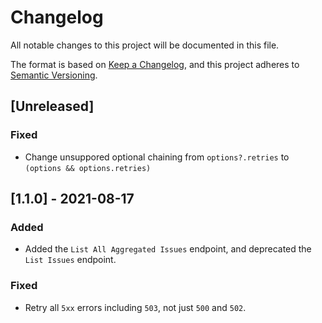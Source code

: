# Changelog

All notable changes to this project will be documented in this file.

The format is based on [Keep a Changelog](https://keepachangelog.com/en/1.0.0/),
and this project adheres to
[Semantic Versioning](https://semver.org/spec/v2.0.0.html).

## [Unreleased]

### Fixed

- Change unsuppored optional chaining from `options?.retries` to `(options && options.retries)`

## [1.1.0] - 2021-08-17

### Added

- Added the `List All Aggregated Issues` endpoint, and deprecated the `List Issues` endpoint.

### Fixed

- Retry all `5xx` errors including `503`, not just `500` and `502`.
